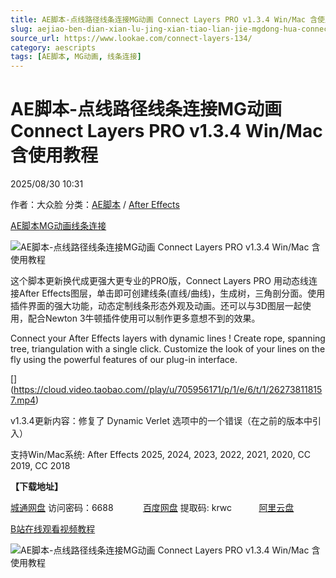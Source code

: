 ```yaml
---
title: AE脚本-点线路径线条连接MG动画 Connect Layers PRO v1.3.4 Win/Mac 含使用教程
slug: aejiao-ben-dian-xian-lu-jing-xian-tiao-lian-jie-mgdong-hua-connect-layers-pro-v1-3-4-win-mac-han-shi-yong-jiao-cheng
source_url: https://www.lookae.com/connect-layers-134/
category: aescripts
tags: [AE脚本, MG动画, 线条连接]
---
```

# AE脚本-点线路径线条连接MG动画 Connect Layers PRO v1.3.4 Win/Mac 含使用教程

2025/08/30 10:31

作者：大众脸
分类：[AE脚本](https://www.lookae.com/after-effects/aescripts/) / [After Effects](https://www.lookae.com/after-effects/)

[AE脚本](https://www.lookae.com/tag/ae%e8%84%9a%e6%9c%ac/)[MG动画](https://www.lookae.com/tag/mg%e5%8a%a8%e7%94%bb/)[线条连接](https://www.lookae.com/tag/%e7%ba%bf%e6%9d%a1%e8%bf%9e%e6%8e%a5/)

![AE脚本-点线路径线条连接MG动画 Connect Layers PRO v1.3.4 Win/Mac 含使用教程](https://www.lookae.com/wp-content/uploads/2020/05/Connect-Layers-PRO.jpg "AE脚本-点线路径线条连接MG动画 Connect Layers PRO v1.3.4 Win/Mac 含使用教程-LookAE.com")

这个脚本更新换代成更强大更专业的PRO版，Connect Layers PRO 用动态线连接After Effects图层，单击即可创建线条(直线/曲线)，生成树，三角剖分面。使用插件界面的强大功能，动态定制线条形态外观及动画。还可以与3D图层一起使用，配合Newton 3牛顿插件使用可以制作更多意想不到的效果。

Connect your After Effects layers with dynamic lines ! Create rope, spanning tree, triangulation with a single click. Customize the look of your lines on the fly using the powerful features of our plug-in interface.

[﻿[﻿]("https://cloud.video.taobao.com//play/u/705956171/p/1/e/6/t/1/262738118157.mp4)](https://cloud.video.taobao.com//play/u/705956171/p/1/e/6/t/1/262738118157.mp4)

v1.3.4更新内容：修复了 Dynamic Verlet 选项中的一个错误（在之前的版本中引入）

支持Win/Mac系统: After Effects 2025, 2024, 2023, 2022, 2021, 2020, CC 2019, CC 2018

**【下载地址】**

[城通网盘](https://url70.ctfile.com/f/2827370-8420902667-828fa1?p=4431) 访问密码：6688            [百度网盘](https://pan.baidu.com/s/15P9GrWA1Xpf6GaMT8bsErg?pwd=krwc) 提取码: krwc           [阿里云盘](https://www.alipan.com/s/65mMBdpcLnn)

[B站在线观看视频教程](https://www.bilibili.com/video/BV1Zg4y1z7uj?p=2)

![AE脚本-点线路径线条连接MG动画 Connect Layers PRO v1.3.4 Win/Mac 含使用教程](https://img.alicdn.com/imgextra/i3/705956171/O1CN01EqiwKh1vSMikzVKCT_!!705956171.png "AE脚本-点线路径线条连接MG动画 Connect Layers PRO v1.3.4 Win/Mac 含使用教程-LookAE.com")
